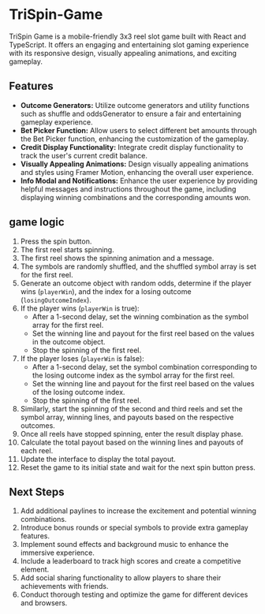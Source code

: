 
# TriSpin-Game 

TriSpin Game is a mobile-friendly 3x3 reel slot game built with React and TypeScript. It offers an engaging and entertaining slot gaming experience with its responsive design, visually appealing animations, and exciting gameplay.

## Features

- **Outcome Generators:** Utilize outcome generators and utility functions such as shuffle and oddsGenerator to ensure a fair and entertaining gameplay experience.
- **Bet Picker Function:** Allow users to select different bet amounts through the Bet Picker function, enhancing the customization of the gameplay.
- **Credit Display Functionality:** Integrate credit display functionality to track the user's current credit balance.
- **Visually Appealing Animations:** Design visually appealing animations and styles using Framer Motion, enhancing the overall user experience.
- **Info Modal and Notifications:** Enhance the user experience by providing helpful messages and instructions throughout the game, including displaying winning combinations and the corresponding amounts won.

## game logic
1. Press the spin button.
2. The first reel starts spinning.
3. The first reel shows the spinning animation and a message.
4. The symbols are randomly shuffled, and the shuffled symbol array is set for the first reel.
5. Generate an outcome object with random odds, determine if the player wins (`playerWin`), and the index for a losing outcome (`losingOutcomeIndex`).
6. If the player wins (`playerWin` is true):
   - After a 1-second delay, set the winning combination as the symbol array for the first reel.
   - Set the winning line and payout for the first reel based on the values in the outcome object.
   - Stop the spinning of the first reel.
7. If the player loses (`playerWin` is false):
   - After a 1-second delay, set the symbol combination corresponding to the losing outcome index as the symbol array for the first reel.
   - Set the winning line and payout for the first reel based on the values of the losing outcome index.
   - Stop the spinning of the first reel.
8. Similarly, start the spinning of the second and third reels and set the symbol array, winning lines, and payouts based on the respective outcomes.
9. Once all reels have stopped spinning, enter the result display phase.
10. Calculate the total payout based on the winning lines and payouts of each reel.
11. Update the interface to display the total payout.
12. Reset the game to its initial state and wait for the next spin button press.

## Next Steps

1. Add additional paylines to increase the excitement and potential winning combinations.
2. Introduce bonus rounds or special symbols to provide extra gameplay features.
3. Implement sound effects and background music to enhance the immersive experience.
4. Include a leaderboard to track high scores and create a competitive element.
7. Add social sharing functionality to allow players to share their achievements with friends.
8. Conduct thorough testing and optimize the game for different devices and browsers.
